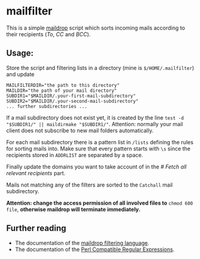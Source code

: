# mailfilter

This is a simple [maildrop](https://www.courier-mta.org/maildrop/) script which
sorts incoming mails according to their recipients (*To*, *CC* and *BCC*).

## Usage:
Store the script and filtering lists in a directory
(mine is `$/HOME/.mailfilter`) and update
```
MAILFILTERDIR="the path to this directory"
MAILDIR="the path of your mail directory"
SUBDIR1="$MAILDIR/.your-first-mail-subdirectory"
SUBDIR2="$MAILDIR/.your-second-mail-subdirectory"
... further subdirectories ...
```

If a mail subdirectory does not exist yet, it is created by the line
`test -d "$SUBDIR1/" || maildirmake "$SUBDIR1/"`.
Attention: normally your mail client does not subscribe to new mail folders
automatically.

For each mail subdirectory there is a pattern list in `/lists` defining the
rules for sorting mails into. Make sure that every pattern starts with `\s`
since the recipients stored in `ADDRLIST` are separated by a space.

Finally update the domains you want to take account of in the
*# Fetch all relevant recipients* part.

Mails not matching any of the filters are sorted to the `Catchall` mail
subdirectory.

**Attention: change the access permission of all involved files to**
`chmod 600 file`, **otherwise maildrop will terminate immediately.**


## Further reading
* The documentation of the [maildrop filtering language](https://www.courier-mta.org/maildrop/maildropfilter.html).
* The documentation of the [Perl Compatible Regular Expressions](https://www.pcre.org/).
